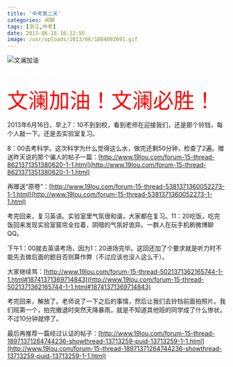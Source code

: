 ```yaml
---
title: '中考第二天'
categories: 闲聊
tags: [浙江,中考]
date: 2013-06-16 16:12:55
image: /usr/uploads/2013/06/1084092691.gif
---
```

![文澜加油](/usr/uploads/2013/06/1084092691.gif)

<span style="color:#fff">Please ignore this line</span>

<span style="color:#ff0000;font-size:48px">文澜加油！文澜必胜！</span>

2013年6月16日，早上7：10不到到校，看到老师在迎接我们，还是那个铃铛，每个人敲一下。还是去实验室复习。

8：00去考科学。这次科学为什么觉得这么水，做完还剩50分钟，检查了2遍。赠送昨天说的那个骗人的帖子一篇：[http://www.19lou.com/forum-15-thread-8621371351380620-1-1.html](http://www.19lou.com/forum-15-thread-8621371351380620-1-1.html)

再赠送“原卷”：[http://www.19lou.com/forum-15-thread-5381371360052273-1-1.html](http://www.19lou.com/forum-15-thread-5381371360052273-1-1.html)

考完回来，复习英语。实验室里气氛很和谐，大家都在复习。11：20吃饭，吃完饭回来发现实验室窗帘全拉着，阴暗的气氛好诡异。一群人在玩手机刷微博聊QQ。

下午1：00就去英语考场，因为1：20进场完毕。这回还加了个要求就是听力时不能先去做后面的题目否则算作弊（不过应该也没人这么干）。

大家继续骂：[http://www.19lou.com/forum-15-thread-5021371362165744-1-1.html#18741371369714843](http://www.19lou.com/forum-15-thread-5021371362165744-1-1.html#18741371369714843)

考完回来，解放了。老师说了一下之后的事情，然后让我们去铃铛前面拍照片。我们班第一个，拍完撤退时突然天降暴雨，就是不知道其他班的同学成了什么惨状。不过10分钟就停了。

最后再推荐一篇经过认证的帖子：[http://www.19lou.com/forum-15-thread-18971371264744236-showthread-13713259-puid-13713259-1-1.html](http://www.19lou.com/forum-15-thread-18971371264744236-showthread-13713259-puid-13713259-1-1.html)
